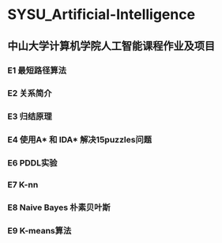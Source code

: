 # SYSU_Artificial-Intelligence
## 中山大学计算机学院人工智能课程作业及项目
### E1 最短路径算法
### E2 关系简介
### E3 归结原理
### E4 使用A* 和 IDA* 解决15puzzles问题
### E6 PDDL实验
### E7 K-nn
### E8 Naive Bayes 朴素贝叶斯
### E9 K-means算法
